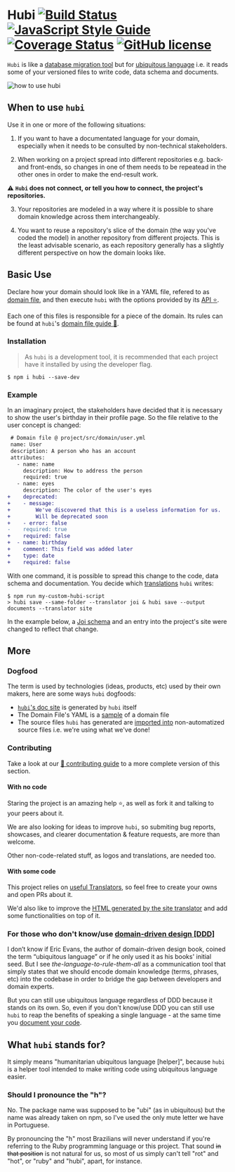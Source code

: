 # Hubi [![Build Status][ci-badge]][ci] [![JavaScript Style Guide][js-standard-badge]][js-standard] [![Coverage Status][coverage-badge]][coverage] [![GitHub license][license-badge]][license]

`Hubi` is like a [database migration tool][ORM] but for [ubiquitous language][UbiquitousLanguage] i.e. it reads some of your versioned files to write code, data schema and documents.

<img src="./assets/hubi.gif" alt="how to use hubi" title="how to use hubi" />

## When to use `hubi`

Use it in one or more of the following situations:

1. If you want to have a documentated language for your domain, especially when it needs to be consulted by non-technical stakeholders.

2. When working on a project spread into different repositories e.g. back- and front-ends, so changes in one of them needs to be repeatead in the other ones in order to make the end-result work.

:warning: **`Hubi` does not connect, or tell you how to connect, the project's repositories.**

3. Your repositories are modeled in a way where it is possible to share domain knowledge across them interchangeably.

4. You want to reuse a repository's slice of the domain (the way you've coded the model) in another repository from different projects. This is the least advisable scenario, as each repository generally has a slightly different perspective on how the domain looks like.

## Basic Use

Declare how your domain should look like in a YAML file, refered to as [domain file](domain-file), and then execute `hubi` with the options provided by its [API :star:](./docs/api.md).

Each one of this files is responsible for a piece of the domain. Its rules can be found at `hubi`'s [domain file guide :green_book:](./docs/domain-file-guide.md).

### Installation

> As `hubi` is a development tool, it is recommended that each project have it installed by using the developer flag.

```
$ npm i hubi --save-dev
```

### Example

In an imaginary project, the stakeholders have decided that it is necessary to show the user's birthday in their profile page. So the file relative to the user concept is changed:

```diff
 # Domain file @ project/src/domain/user.yml
 name: User
 description: A person who has an account
 attributes:
   - name: name
     description: How to address the person
     required: true
   - name: eyes
     description: The color of the user's eyes
+    deprecated:
+    - message:
+        We've discovered that this is a useless information for us.
+        Will be deprecated soon
+    - error: false
-    required: true
+    required: false
+  - name: birthday
+    comment: This field was added later
+    type: date
+    required: false
```

With one command, it is possible to spread this change to the code, data schema and documentation. You decide which [translations](https://mvcds.github.io/hubi/#translation) `hubi` writes:

```
$ npm run my-custom-hubi-script
> hubi save --same-folder --translator joi & hubi save --output documents --translator site
```

In the example below, a [Joi schema](https://www.npmjs.com/package/joi) and an entry into the project's site were changed to reflect that change.

## More

### Dogfood

The term is used by technologies (ideas, products, etc) used by their own makers, here are some ways `hubi` dogfoods:

* [`hubi`'s doc site](https://mvcds.github.io/hubi#all) is generated by `hubi` itself
* The Domain File's YAML is a [sample](src/Domain/Entities/UbiquitousToken/domain-file.yml) of a domain file
* The source files `hubi` has generated are [imported into](https://github.com/mvcds/hubi/blob/523eb385e8f950224ee7791c8fd4edb47986ee4c/src/Domain/Objects/AttributeParser/Attributes/Attribute.js#L3) non-automatized source files i.e. we're using what we've done!

### Contributing

Take a look at our [:green_book: contributing guide](CONTRIBUTING.md) to a more complete version of this section.

#### With no code

Staring the project is an amazing help :star:, as well as fork it and talking to your peers about it.

We are also looking for ideas to improve `hubi`, so submiting bug reports, showcases, and clearer documentation & feature requests, are more than welcome.

Other non-code-related stuff, as logos and translations, are needed too.

#### With some code

This project relies on [useful Translators](https://github.com/mvcds/hubi/projects/2), so feel free to create your owns and open PRs about it.

We'd also like to improve the [HTML generated by the site translator](https://github.com/mvcds/hubi/issues/35) and add some functionalities on top of it.

### For those who don't know/use [domain-driven design [DDD]](https://airbrake.io/blog/software-design/domain-driven-design)

I don’t know if Eric Evans, the author of domain-driven design book, coined the term “ubiquitous language” or if he only used it as his books' initial seed. But I see *the-language-to-rule-them-all* as a communication tool that simply states that we should encode domain knowledge (terms, phrases, etc) into the codebase in order to bridge the gap between developers and domain experts.

But you can still use ubiquitous language regardless of DDD because it stands on its own. So, even if you don't know/use DDD you can still use `hubi` to reap the benefits of speaking a single language - at the same time you [document your code](https://developers.redhat.com/blog/2017/06/21/documentation-as-code/).

## What `hubi` stands for?

It simply means "humanitarian ubiquitous language [helper]", because `hubi` is a helper tool intended to make writing code using ubiquitous language easier.

### Should I pronounce the "h"?

No. The package name was supposed to be "ubi" (as in ubiquitous) but the name was already taken on npm, so I've used the only mute letter we have in Portuguese.

By pronouncing the "h" most Brazilians will never understand if you're referring to the Ruby programming language or this project. That sound ~~in that position~~ is not natural for us, so most of us simply can't tell "rot" and "hot", or "ruby" and "hubi", apart, for instance.

[ci-badge]: https://travis-ci.org/mvcds/hubi.svg?branch=master
[ci]: https://travis-ci.org/mvcds/hubi
[js-standard-badge]: https://img.shields.io/badge/code_style-standard-brightgreen.svg
[js-standard]: https://standardjs.com
[coverage-badge]: https://coveralls.io/repos/github/mvcds/hubi/badge.svg?branch=master
[coverage]: https://coveralls.io/github/mvcds/hubi?branch=master
[license-badge]: https://img.shields.io/github/license/mvcds/hubi.svg?style=flat-square
[license]: https://github.com/mvcds/hubi/blob/master/LICENSE
[ORM]: https://en.wikipedia.org/wiki/Schema_migration
[UbiquitousLanguage]: https://martinfowler.com/bliki/UbiquitousLanguage.html

